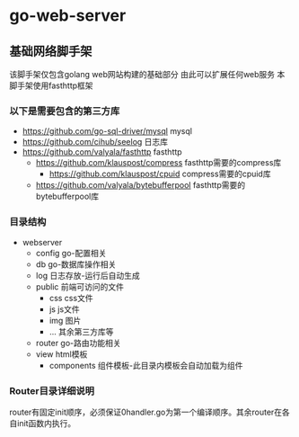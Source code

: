 # go-web-server
## 基础网络脚手架

该脚手架仅包含golang web网站构建的基础部分
由此可以扩展任何web服务
本脚手架使用fasthttp框架


### 以下是需要包含的第三方库

* https://github.com/go-sql-driver/mysql mysql
* https://github.com/cihub/seelog 日志库
* https://github.com/valyala/fasthttp fasthttp
	- https://github.com/klauspost/compress fasthttp需要的compress库
		- https://github.com/klauspost/cpuid compress需要的cpuid库
	- https://github.com/valyala/bytebufferpool fasthttp需要的bytebufferpool库

### 目录结构
* webserver
    - config        go-配置相关
    - db            go-数据库操作相关
    - log           日志存放-运行后自动生成
    - public        前端可访问的文件
        + css       css文件
        + js        js文件
        + img       图片
        + ...       其余第三方库等
    - router        go-路由功能相关
    - view          html模板
        + components 组件模板-此目录内模板会自动加载为组件

### Router目录详细说明
router有固定init顺序，必须保证0handler.go为第一个编译顺序。其余router在各自init函数内执行。
